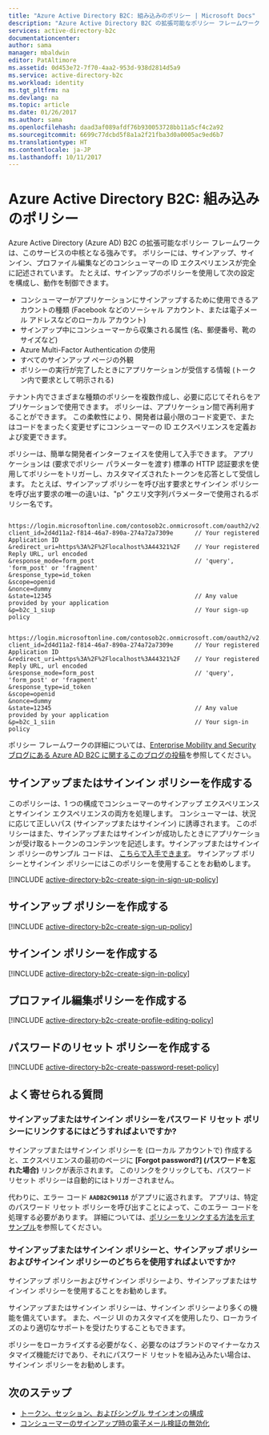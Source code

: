 ```yaml
---
title: "Azure Active Directory B2C: 組み込みのポリシー | Microsoft Docs"
description: "Azure Active Directory B2C の拡張可能なポリシー フレームワークと、さまざまなポリシー タイプの作成方法に関するトピック。"
services: active-directory-b2c
documentationcenter: 
author: sama
manager: mbaldwin
editor: PatAltimore
ms.assetid: 0d453e72-7f70-4aa2-953d-938d2814d5a9
ms.service: active-directory-b2c
ms.workload: identity
ms.tgt_pltfrm: na
ms.devlang: na
ms.topic: article
ms.date: 01/26/2017
ms.author: sama
ms.openlocfilehash: daad3af089afdf76b930053728bb11a5cf4c2a92
ms.sourcegitcommit: 6699c77dcbd5f8a1a2f21fba3d0a0005ac9ed6b7
ms.translationtype: HT
ms.contentlocale: ja-JP
ms.lasthandoff: 10/11/2017
---
```

# <a name="azure-active-directory-b2c-built-in-policies"></a>Azure Active Directory B2C: 組み込みのポリシー


Azure Active Directory (Azure AD) B2C の拡張可能なポリシー フレームワークは、このサービスの中核となる強みです。 ポリシーには、サインアップ、サインイン、プロファイル編集などのコンシューマーの ID エクスペリエンスが完全に記述されています。 たとえば、サインアップのポリシーを使用して次の設定を構成し、動作を制御できます。

* コンシューマーがアプリケーションにサインアップするために使用できるアカウントの種類 (Facebook などのソーシャル アカウント、または電子メール アドレスなどのローカル アカウント)
* サインアップ中にコンシューマーから収集される属性 (名、郵便番号、靴のサイズなど)
* Azure Multi-Factor Authentication の使用
* すべてのサインアップ ページの外観
* ポリシーの実行が完了したときにアプリケーションが受信する情報 (トークン内で要求として明示される)

テナント内でさまざまな種類のポリシーを複数作成し、必要に応じてそれらをアプリケーションで使用できます。 ポリシーは、アプリケーション間で再利用することができます。 この柔軟性により、開発者は最小限のコード変更で、またはコードをまったく変更せずにコンシューマーの ID エクスペリエンスを定義および変更できます。

ポリシーは、簡単な開発者インターフェイスを使用して入手できます。 アプリケーションは (要求でポリシー パラメーターを渡す) 標準の HTTP 認証要求を使用してポリシーをトリガーし、カスタマイズされたトークンを応答として受信します。 たとえば、サインアップ ポリシーを呼び出す要求とサインイン ポリシーを呼び出す要求の唯一の違いは、"p" クエリ文字列パラメーターで使用されるポリシー名です。

```

https://login.microsoftonline.com/contosob2c.onmicrosoft.com/oauth2/v2.0/authorize?
client_id=2d4d11a2-f814-46a7-890a-274a72a7309e      // Your registered Application ID
&redirect_uri=https%3A%2F%2Flocalhost%3A44321%2F    // Your registered Reply URL, url encoded
&response_mode=form_post                            // 'query', 'form_post' or 'fragment'
&response_type=id_token
&scope=openid
&nonce=dummy
&state=12345                                        // Any value provided by your application
&p=b2c_1_siup                                       // Your sign-up policy

```

```

https://login.microsoftonline.com/contosob2c.onmicrosoft.com/oauth2/v2.0/authorize?
client_id=2d4d11a2-f814-46a7-890a-274a72a7309e      // Your registered Application ID
&redirect_uri=https%3A%2F%2Flocalhost%3A44321%2F    // Your registered Reply URL, url encoded
&response_mode=form_post                            // 'query', 'form_post' or 'fragment'
&response_type=id_token
&scope=openid
&nonce=dummy
&state=12345                                        // Any value provided by your application
&p=b2c_1_siin                                       // Your sign-in policy

```

ポリシー フレームワークの詳細については、[Enterprise Mobility and Security ブログにある Azure AD B2C に関するこのブログの投稿](http://blogs.technet.com/b/ad/archive/2015/11/02/a-look-inside-azuread-b2c-with-kim-cameron.aspx)を参照してください。

## <a name="create-a-sign-up-or-sign-in-policy"></a>サインアップまたはサインイン ポリシーを作成する

このポリシーは、1 つの構成でコンシューマーのサインアップ エクスペリエンスとサインイン エクスペリエンスの両方を処理します。 コンシューマーは、状況に応じて正しいパス (サインアップまたはサインイン) に誘導されます。 このポリシーはまた、サインアップまたはサインインが成功したときにアプリケーションが受け取るトークンのコンテンツを記述します。サインアップまたはサインイン ポリシーのサンプル コードは、 [こちらで入手できます](active-directory-b2c-devquickstarts-web-dotnet-susi.md)。  サインアップ ポリシーとサインイン ポリシーにはこのポリシーを使用することをお勧めします。  

[!INCLUDE [active-directory-b2c-create-sign-in-sign-up-policy](../../includes/active-directory-b2c-create-sign-in-sign-up-policy.md)]

## <a name="create-a-sign-up-policy"></a>サインアップ ポリシーを作成する

[!INCLUDE [active-directory-b2c-create-sign-up-policy](../../includes/active-directory-b2c-create-sign-up-policy.md)]

## <a name="create-a-sign-in-policy"></a>サインイン ポリシーを作成する

[!INCLUDE [active-directory-b2c-create-sign-in-policy](../../includes/active-directory-b2c-create-sign-in-policy.md)]

## <a name="create-a-profile-editing-policy"></a>プロファイル編集ポリシーを作成する

[!INCLUDE [active-directory-b2c-create-profile-editing-policy](../../includes/active-directory-b2c-create-profile-editing-policy.md)]

## <a name="create-a-password-reset-policy"></a>パスワードのリセット ポリシーを作成する

[!INCLUDE [active-directory-b2c-create-password-reset-policy](../../includes/active-directory-b2c-create-password-reset-policy.md)]

## <a name="frequently-asked-questions"></a>よく寄せられる質問

### <a name="how-do-i-link-a-sign-up-or-sign-in-policy-with-a-password-reset-policy"></a>サインアップまたはサインイン ポリシーをパスワード リセット ポリシーにリンクするにはどうすればよいですか?
サインアップまたはサインイン ポリシーを (ローカル アカウントで) 作成すると、エクスペリエンスの最初のページに **[Forgot password?] \(パスワードを忘れた場合)** リンクが表示されます。 このリンクをクリックしても、パスワード リセット ポリシーは自動的にはトリガーされません。 

代わりに、エラー コード **`AADB2C90118`** がアプリに返されます。 アプリは、特定のパスワード リセット ポリシーを呼び出すことによって、このエラー コードを処理する必要があります。 詳細については、[ポリシーをリンクする方法を示すサンプル](https://github.com/AzureADQuickStarts/B2C-WebApp-OpenIDConnect-DotNet-SUSI)を参照してください。

### <a name="should-i-use-a-sign-up-or-sign-in-policy-or-a-sign-up-policy-and-a-sign-in-policy"></a>サインアップまたはサインイン ポリシーと、サインアップ ポリシーおよびサインイン ポリシーのどちらを使用すればよいですか?
サインアップ ポリシーおよびサインイン ポリシーより、サインアップまたはサインイン ポリシーを使用することをお勧めします。  

サインアップまたはサインイン ポリシーは、サインイン ポリシーより多くの機能を備えています。 また、ページ UI のカスタマイズを使用したり、ローカライズのより適切なサポートを受けたりすることもできます。 

ポリシーをローカライズする必要がなく、必要なのはブランドのマイナーなカスタマイズ機能だけであり、それにパスワード リセットを組み込みたい場合は、サインイン ポリシーをお勧めします。

## <a name="next-steps"></a>次のステップ
* [トークン、セッション、およびシングル サインオンの構成](active-directory-b2c-token-session-sso.md)
* [コンシューマーのサインアップ時の電子メール検証の無効化](active-directory-b2c-reference-disable-ev.md)

